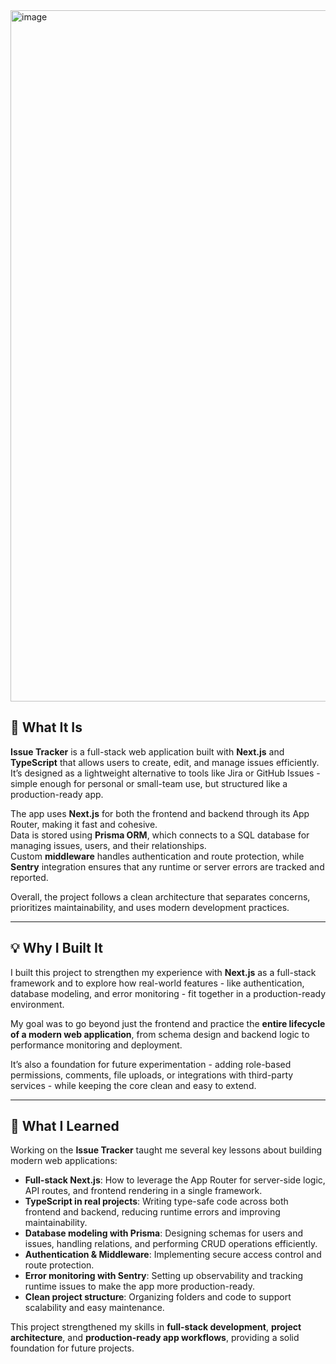 <img width="2549" height="1106" alt="image" src="https://github.com/user-attachments/assets/a25bf965-144a-4d91-bb10-ae6ae2e5ec87" />

## 🧩 What It Is

**Issue Tracker** is a full-stack web application built with **Next.js** and **TypeScript** that allows users to create, edit, and manage issues efficiently.  
It’s designed as a lightweight alternative to tools like Jira or GitHub Issues - simple enough for personal or small-team use, but structured like a production-ready app.

The app uses **Next.js** for both the frontend and backend through its App Router, making it fast and cohesive.  
Data is stored using **Prisma ORM**, which connects to a SQL database for managing issues, users, and their relationships.  
Custom **middleware** handles authentication and route protection, while **Sentry** integration ensures that any runtime or server errors are tracked and reported.

Overall, the project follows a clean architecture that separates concerns, prioritizes maintainability, and uses modern development practices.

---

## 💡 Why I Built It

I built this project to strengthen my experience with **Next.js** as a full-stack framework and to explore how real-world features - like authentication, database modeling, and error monitoring - fit together in a production-ready environment.  

My goal was to go beyond just the frontend and practice the **entire lifecycle of a modern web application**, from schema design and backend logic to performance monitoring and deployment.  

It’s also a foundation for future experimentation - adding role-based permissions, comments, file uploads, or integrations with third-party services - while keeping the core clean and easy to extend.

---

## 🧠 What I Learned

Working on the **Issue Tracker** taught me several key lessons about building modern web applications:

- **Full-stack Next.js**: How to leverage the App Router for server-side logic, API routes, and frontend rendering in a single framework.  
- **TypeScript in real projects**: Writing type-safe code across both frontend and backend, reducing runtime errors and improving maintainability.  
- **Database modeling with Prisma**: Designing schemas for users and issues, handling relations, and performing CRUD operations efficiently.  
- **Authentication & Middleware**: Implementing secure access control and route protection.  
- **Error monitoring with Sentry**: Setting up observability and tracking runtime issues to make the app more production-ready.  
- **Clean project structure**: Organizing folders and code to support scalability and easy maintenance.  

This project strengthened my skills in **full-stack development**, **project architecture**, and **production-ready app workflows**, providing a solid foundation for future projects.
